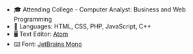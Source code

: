 - 🎓 Attending College - Computer Analyst: Business and Web Programming
- 🌱 Languages: HTML, CSS, PHP, JavaScript, C++
- 🖥️ Text Editor: <a href="https://atom.io/">Atom</a>
- ⌨️ Font: <a href="https://www.jetbrains.com/lp/mono/">JetBrains Mono</a>



<!---
anndot/anndot is a ✨ special ✨ repository because its `README.md` (this file) appears on your GitHub profile.
You can click the Preview link to take a look at your changes.
--->
